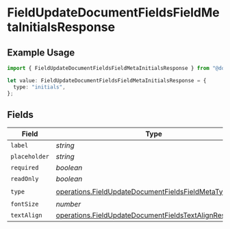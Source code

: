 # FieldUpdateDocumentFieldsFieldMetaInitialsResponse

## Example Usage

```typescript
import { FieldUpdateDocumentFieldsFieldMetaInitialsResponse } from "@documenso/sdk-typescript/models/operations";

let value: FieldUpdateDocumentFieldsFieldMetaInitialsResponse = {
  type: "initials",
};
```

## Fields

| Field                                                                                                                                  | Type                                                                                                                                   | Required                                                                                                                               | Description                                                                                                                            |
| -------------------------------------------------------------------------------------------------------------------------------------- | -------------------------------------------------------------------------------------------------------------------------------------- | -------------------------------------------------------------------------------------------------------------------------------------- | -------------------------------------------------------------------------------------------------------------------------------------- |
| `label`                                                                                                                                | *string*                                                                                                                               | :heavy_minus_sign:                                                                                                                     | N/A                                                                                                                                    |
| `placeholder`                                                                                                                          | *string*                                                                                                                               | :heavy_minus_sign:                                                                                                                     | N/A                                                                                                                                    |
| `required`                                                                                                                             | *boolean*                                                                                                                              | :heavy_minus_sign:                                                                                                                     | N/A                                                                                                                                    |
| `readOnly`                                                                                                                             | *boolean*                                                                                                                              | :heavy_minus_sign:                                                                                                                     | N/A                                                                                                                                    |
| `type`                                                                                                                                 | [operations.FieldUpdateDocumentFieldsFieldMetaTypeInitials](../../models/operations/fieldupdatedocumentfieldsfieldmetatypeinitials.md) | :heavy_check_mark:                                                                                                                     | N/A                                                                                                                                    |
| `fontSize`                                                                                                                             | *number*                                                                                                                               | :heavy_minus_sign:                                                                                                                     | N/A                                                                                                                                    |
| `textAlign`                                                                                                                            | [operations.FieldUpdateDocumentFieldsTextAlignResponse1](../../models/operations/fieldupdatedocumentfieldstextalignresponse1.md)       | :heavy_minus_sign:                                                                                                                     | N/A                                                                                                                                    |